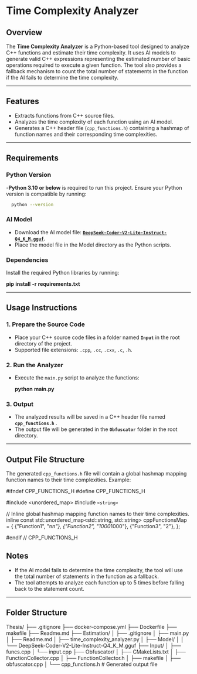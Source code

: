 # Time Complexity Analyzer

## Overview

The **Time Complexity Analyzer** is a Python-based tool designed to analyze C++ functions and estimate their time complexity. It uses AI models to generate valid C++ expressions representing the estimated number of basic operations required to execute a given function. The tool also provides a fallback mechanism to count the total number of statements in the function if the AI fails to determine the time complexity.

---

## Features

- Extracts functions from C++ source files.
- Analyzes the time complexity of each function using an AI model.
- Generates a C++ header file (`cpp_functions.h`) containing a hashmap of function names and their corresponding time complexities.

---

## Requirements

### Python Version

-**Python 3.10 or below** is required to run this project. Ensure your Python version is compatible by running:

```bash
  python --version
```


### AI Model
* Download the AI model file: [**`DeepSeek-Coder-V2-Lite-Instruct-Q4_K_M.gguf`**](https://drive.google.com/file/d/1ZUctuyrFevrbpi8tZheIAV_S7k_tEJLK/view?usp=sharing).
* Place the model file in the Model directory as the Python scripts.

### Dependencies

Install the required Python libraries by running:

**pip** **install** **-r** **requirements.txt**

---

## Usage Instructions

### 1. Prepare the Source Code

* Place your C++ source code files in a folder named **`Input`** in the root directory of the project.
* Supported file extensions: `.cpp`, `.cc`, `.cxx`, `.c`, `.h`.

### 2. Run the Analyzer

* Execute the `main.py` script to analyze the functions:

  **python** **main.py**

### 3. Output

* The analyzed results will be saved in a C++ header file named  **`cpp_functions.h`** .
* The output file will be generated in the **`Obfuscator`** folder in the root directory.

---

## Output File Structure

The generated `cpp_functions.h` file will contain a global hashmap mapping function names to their time complexities. Example:


#ifndef CPP_FUNCTIONS_H
#define CPP_FUNCTIONS_H

#include <unordered_map>
#include `<string>`

// Inline global hashmap mapping function names to their time complexities.
inline const std::unordered_map<std::string, std::string> cppFunctionsMap = {
    {"Function1", "n*n"},
    {"Function2", "1000*1000"},
    {"Function3", "2"},
};

#endif // CPP_FUNCTIONS_H

## Notes

* If the AI model fails to determine the time complexity, the tool will use the total number of statements in the function as a fallback.
* The tool attempts to analyze each function up to 5 times before falling back to the statement count.

---

## Folder Structure

Thesis/
├── .gitignore
├── docker-compose.yml
├── Dockerfile
├── makefile
├── Readme.md
├── Estimation/
│   ├── .gitignore
│   ├── main.py
│   ├── Readme.md
│   ├── time_complexity_analyzer.py
│   ├── Model/
│   │   └── DeepSeek-Coder-V2-Lite-Instruct-Q4_K_M.gguf
├── Input/
│   ├── funcs.cpp
│   └── input.cpp
├── Obfuscator/
│   ├── CMakeLists.txt
│   ├── FunctionCollector.cpp
│   ├── FunctionCollector.h
│   ├── makefile
│   ├── obfuscator.cpp
│   └── cpp_functions.h  # Generated output file
